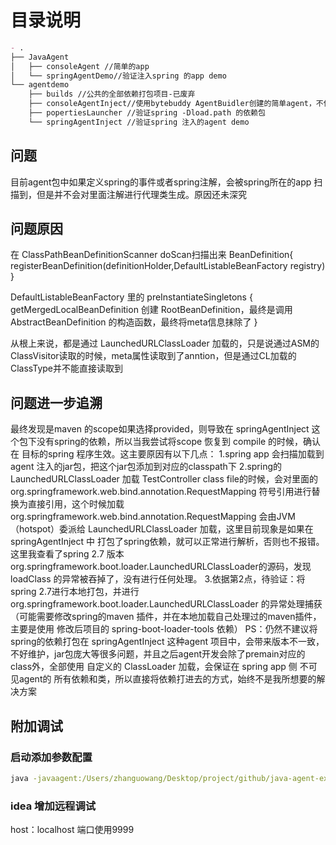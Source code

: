 # 目录说明
``` markdown
- .
├── JavaAgent
│   ├── consoleAgent //简单的app
│   └── springAgentDemo//验证注入spring 的app demo
└── agentdemo
    ├── builds //公共的全部依赖打包项目-已废弃
    ├── consoleAgentInject//使用bytebuddy AgentBuidler创建的简单agent，不使用ByteBuddy Agent
    ├── popertiesLauncher //验证spring -Dload.path 的依赖包
    └── springAgentInject //验证spring 注入的agent demo
```

## 问题
目前agent包中如果定义spring的事件或者spring注解，会被spring所在的app 扫描到，但是并不会对里面注解进行代理类生成。原因还未深究
## 问题原因
在
ClassPathBeanDefinitionScanner doScan扫描出来 BeanDefinition{
    registerBeanDefinition(definitionHolder,DefaultListableBeanFactory registry)
}


DefaultListableBeanFactory 里的 preInstantiateSingletons {
    getMergedLocalBeanDefinition 创建 RootBeanDefinition，最终是调用 AbstractBeanDefinition 的构造函数，最终将meta信息抹除了
}

从根上来说，都是通过 LaunchedURLClassLoader 加载的，只是说通过ASM的ClassVisitor读取的时候，meta属性读取到了anntion，但是通过CL加载的ClassType并不能直接读取到
## 问题进一步追溯
最终发现是maven 的scope如果选择provided，则导致在 springAgentInject 这个包下没有spring的依赖，所以当我尝试将scope 恢复到 compile 的时候，确认在 目标的spring 程序生效。这主要原因有以下几点：
1.spring app 会扫描加载到agent 注入的jar包，把这个jar包添加到对应的classpath下
2.spring的 LaunchedURLClassLoader 加载 TestController class file的时候，会对里面的 org.springframework.web.bind.annotation.RequestMapping 符号引用进行替换为直接引用，这个时候加载 org.springframework.web.bind.annotation.RequestMapping 会由JVM（hotspot）委派给 LaunchedURLClassLoader 加载，这里目前现象是如果在 springAgentInject 中 打包了spring依赖，就可以正常进行解析，否则也不报错。这里我查看了spring 2.7 版本 org.springframework.boot.loader.LaunchedURLClassLoader的源码，发现 loadClass 的异常被吞掉了，没有进行任何处理。
3.依据第2点，待验证：将spring 2.7进行本地打包，并进行 org.springframework.boot.loader.LaunchedURLClassLoader 的异常处理捕获（可能需要修改spring的maven 插件，并在本地加载自己处理过的maven插件，主要是使用 修改后项目的 spring-boot-loader-tools 依赖）
PS：仍然不建议将spring的依赖打包在 springAgentInject 这种agent 项目中，会带来版本不一致，不好维护，jar包庞大等很多问题，并且之后agent开发会除了premain对应的class外，全部使用 自定义的 ClassLoader 加载，会保证在 spring app 侧 不可见agent的 所有依赖和类，所以直接将依赖打进去的方式，始终不是我所想要的解决方案

## 附加调试
### 启动添加参数配置
``` bat
java -javaagent:/Users/zhanguowang/Desktop/project/github/java-agent-example/agentdemo/springAgentInject/target/springAgentInject-1-SNAPSHOT.jar -agentlib:jdwp=transport=dt_socket,server=y,suspend=n,address=9999 -jar springAgentDemo-0.0.1-SNAPSHOT.jar
```
### idea 增加远程调试
host：localhost 端口使用9999

